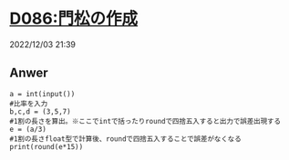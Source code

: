# [D086:門松の作成](https://paiza.jp/challenges/222/ready)
2022/12/03 21:39
## Anwer
    a = int(input())
    #比率を入力
    b,c,d = (3,5,7)
    #1割の長さを算出。※ここでintで括ったりroundで四捨五入すると出力で誤差出現する
    e = (a/3)
    #1割の長さfloat型で計算後、roundで四捨五入することで誤差がなくなる
    print(round(e*15))
> 